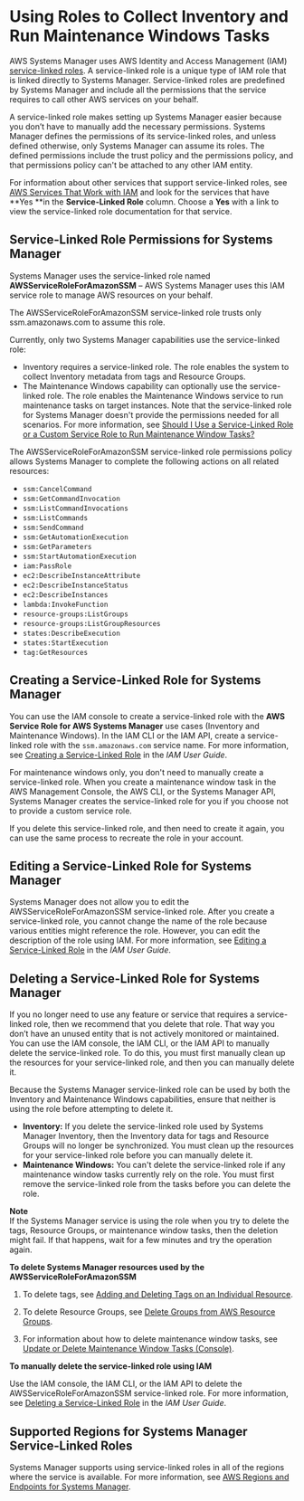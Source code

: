 # Using Roles to Collect Inventory and Run Maintenance Windows Tasks<a name="using-service-linked-roles-service-action-1"></a>

AWS Systems Manager uses AWS Identity and Access Management \(IAM\)[ service\-linked roles](https://docs.aws.amazon.com/IAM/latest/UserGuide/id_roles_terms-and-concepts.html#iam-term-service-linked-role)\. A service\-linked role is a unique type of IAM role that is linked directly to Systems Manager\. Service\-linked roles are predefined by Systems Manager and include all the permissions that the service requires to call other AWS services on your behalf\. 

A service\-linked role makes setting up Systems Manager easier because you don’t have to manually add the necessary permissions\. Systems Manager defines the permissions of its service\-linked roles, and unless defined otherwise, only Systems Manager can assume its roles\. The defined permissions include the trust policy and the permissions policy, and that permissions policy can't be attached to any other IAM entity\.

For information about other services that support service\-linked roles, see [AWS Services That Work with IAM](https://docs.aws.amazon.com/IAM/latest/UserGuide/reference_aws-services-that-work-with-iam.html) and look for the services that have **Yes **in the **Service\-Linked Role** column\. Choose a **Yes** with a link to view the service\-linked role documentation for that service\.

## Service\-Linked Role Permissions for Systems Manager<a name="service-linked-role-permissions-service-action-1"></a>

Systems Manager uses the service\-linked role named **AWSServiceRoleForAmazonSSM** – AWS Systems Manager uses this IAM service role to manage AWS resources on your behalf\.

The AWSServiceRoleForAmazonSSM service\-linked role trusts only ssm\.amazonaws\.com to assume this role\. 

Currently, only two Systems Manager capabilities use the service\-linked role: 
+ Inventory requires a service\-linked role\. The role enables the system to collect Inventory metadata from tags and Resource Groups\.
+ The Maintenance Windows capability can optionally use the service\-linked role\. The role enables the Maintenance Windows service to run maintenance tasks on target instances\. Note that the service\-linked role for Systems Manager doesn't provide the permissions needed for all scenarios\. For more information, see [Should I Use a Service\-Linked Role or a Custom Service Role to Run Maintenance Window Tasks?](sysman-maintenance-permissions.md#maintenance-window-tasks-service-role)

The AWSServiceRoleForAmazonSSM service\-linked role permissions policy allows Systems Manager to complete the following actions on all related resources:
+ `ssm:CancelCommand`
+ `ssm:GetCommandInvocation`
+ `ssm:ListCommandInvocations`
+ `ssm:ListCommands`
+ `ssm:SendCommand`
+ `ssm:GetAutomationExecution`
+ `ssm:GetParameters`
+ `ssm:StartAutomationExecution` 
+ `iam:PassRole`
+ `ec2:DescribeInstanceAttribute`
+ `ec2:DescribeInstanceStatus`
+ `ec2:DescribeInstances`
+ `lambda:InvokeFunction`
+ `resource-groups:ListGroups`
+ `resource-groups:ListGroupResources`
+ `states:DescribeExecution`
+ `states:StartExecution` 
+ `tag:GetResources`

## Creating a Service\-Linked Role for Systems Manager<a name="create-service-linked-role-service-action-1"></a>

You can use the IAM console to create a service\-linked role with the **AWS Service Role for AWS Systems Manager** use cases \(Inventory and Maintenance Windows\)\. In the IAM CLI or the IAM API, create a service\-linked role with the `ssm.amazonaws.com` service name\. For more information, see [Creating a Service\-Linked Role](https://docs.aws.amazon.com/IAM/latest/UserGuide/using-service-linked-roles.html#create-service-linked-role) in the *IAM User Guide*\.

For maintenance windows only, you don't need to manually create a service\-linked role\. When you create a maintenance window task in the AWS Management Console, the AWS CLI, or the Systems Manager API, Systems Manager creates the service\-linked role for you if you choose not to provide a custom service role\.

If you delete this service\-linked role, and then need to create it again, you can use the same process to recreate the role in your account\. 

## Editing a Service\-Linked Role for Systems Manager<a name="edit-service-linked-role-service-action-1"></a>

Systems Manager does not allow you to edit the AWSServiceRoleForAmazonSSM service\-linked role\. After you create a service\-linked role, you cannot change the name of the role because various entities might reference the role\. However, you can edit the description of the role using IAM\. For more information, see [Editing a Service\-Linked Role](https://docs.aws.amazon.com/IAM/latest/UserGuide/using-service-linked-roles.html#edit-service-linked-role) in the *IAM User Guide*\.

## Deleting a Service\-Linked Role for Systems Manager<a name="delete-service-linked-role-service-action-1"></a>

If you no longer need to use any feature or service that requires a service\-linked role, then we recommend that you delete that role\. That way you don’t have an unused entity that is not actively monitored or maintained\. You can use the IAM console, the IAM CLI, or the IAM API to manually delete the service\-linked role\. To do this, you must first manually clean up the resources for your service\-linked role, and then you can manually delete it\.

Because the Systems Manager service\-linked role can be used by both the Inventory and Maintenance Windows capabilities, ensure that neither is using the role before attempting to delete it\.
+ **Inventory:** If you delete the service\-linked role used by Systems Manager Inventory, then the Inventory data for tags and Resource Groups will no longer be synchronized\. You must clean up the resources for your service\-linked role before you can manually delete it\.
+ **Maintenance Windows:** You can't delete the service\-linked role if any maintenance window tasks currently rely on the role\. You must first remove the service\-linked role from the tasks before you can delete the role\. 

**Note**  
If the Systems Manager service is using the role when you try to delete the tags, Resource Groups, or maintenance window tasks, then the deletion might fail\. If that happens, wait for a few minutes and try the operation again\.

**To delete Systems Manager resources used by the AWSServiceRoleForAmazonSSM**

1. To delete tags, see [Adding and Deleting Tags on an Individual Resource](https://docs.aws.amazon.com/AWSEC2/latest/UserGuide/Using_Tags.html#adding-or-deleting-tags)\.

1. To delete Resource Groups, see [Delete Groups from AWS Resource Groups](https://docs.aws.amazon.com/ARG/latest/userguide/deleting-resource-groups.html)\.

1. For information about how to delete maintenance window tasks, see [Update or Delete Maintenance Window Tasks \(Console\)](sysman-maintenance-update.md#sysman-maintenance-update-tasks)\.

**To manually delete the service\-linked role using IAM**

Use the IAM console, the IAM CLI, or the IAM API to delete the AWSServiceRoleForAmazonSSM service\-linked role\. For more information, see [Deleting a Service\-Linked Role](https://docs.aws.amazon.com/IAM/latest/UserGuide/using-service-linked-roles.html#delete-service-linked-role) in the *IAM User Guide*\.

## Supported Regions for Systems Manager Service\-Linked Roles<a name="slr-regions-service-action-1"></a>

Systems Manager supports using service\-linked roles in all of the regions where the service is available\. For more information, see [AWS Regions and Endpoints for Systems Manager](https://docs.aws.amazon.com/general/latest/gr/rande.html#ssm_region)\.